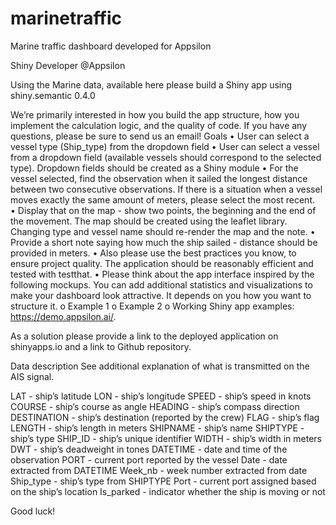 # marinetraffic
Marine traffic dashboard developed for Appsilon

Shiny Developer @Appsilon

Using the Marine data, available here please build a Shiny app using shiny.semantic 0.4.0

We’re primarily interested in how you build the app structure, how you implement the calculation logic, and the quality of code. If you have any questions, please be sure to send us an email!
Goals
•	User can select a vessel type (Ship_type) from the dropdown field
•	User can select a vessel from a dropdown field (available vessels should correspond to the selected type). Dropdown fields should be created as a Shiny module
•	For the vessel selected, find the observation when it sailed the longest distance between two consecutive observations. If there is a situation when a vessel moves exactly the same amount of meters, please select the most recent.  
•	Display that on the map - show two points, the beginning and the end of the movement. The map should be created using the leaflet library. Changing type and vessel name should re-render the map and the note.
•	Provide a short note saying how much the ship sailed - distance should be provided in meters.
•	Also please use the best practices you know, to ensure project quality. The application should be reasonably efficient and tested with testthat.
•	Please think about the app interface inspired by the following mockups. You can add additional statistics and visualizations to make your dashboard look attractive. It depends on you how you want to structure it.
o	Example 1
o	Example 2
o	Working Shiny app examples: https://demo.appsilon.ai/.

As a solution please provide a link to the deployed application on shinyapps.io and a link to Github repository.

Data description
See additional explanation of what is transmitted on the AIS signal.

LAT - ship’s latitude
LON - ship’s longitude
SPEED - ship’s speed in knots
COURSE - ship’s course as angle
HEADING - ship’s compass direction
DESTINATION - ship’s destination (reported by the crew)
FLAG - ship’s flag
LENGTH - ship’s length in meters
SHIPNAME - ship’s name
SHIPTYPE - ship’s type
SHIP_ID - ship’s unique identifier
WIDTH - ship’s width in meters
DWT - ship’s deadweight in tones
DATETIME - date and time of the observation
PORT - current port reported by the vessel
Date - date extracted from DATETIME
Week_nb - week number extracted from date
Ship_type - ship’s type from SHIPTYPE
Port - current port assigned based on the ship’s location
Is_parked - indicator whether the ship is moving or not 

Good luck!


